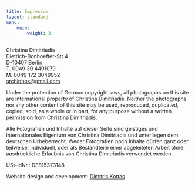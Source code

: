 ```yaml
---
title: Impressum
layout: standard
menu:
    main:
        weight: 3
---
```


Christina Dimitriadis  
Dietrich-Bonhoeffer-Str.4  
D-10407 Berlin  
T. 0049 30 4491079  
M. 0049 172 3049952  
archiphos@gmail.com

Under the protection of German copyright laws, all photographs on this site are international property of Christina Dimitriadis. Neither the photographs nor any other content of this site may be used, reproduced, duplicated, copied, sold, as a whole or in part, for any purpose without a written permission from Christina Dimitriadis.

Alle Fotografien und Inhalte auf dieser Seite  sind geistiges und internationales Eigentum von Christina Dimitriadis und unterliegen dem deutschen Urheberrecht.  Weder Fotografien noch Inhalte dürfen ganz oder teilweise, individuell, oder als Bestandteile einer abgeleiteten Arbeit ohne ausdrückliche Erlaubnis von Christina Dimitriadis verwendet werden.

USt-IdNr.: DE815373148

Website design and development: [Dimitris Kottas](http://www.cuboctaedro.eu)
